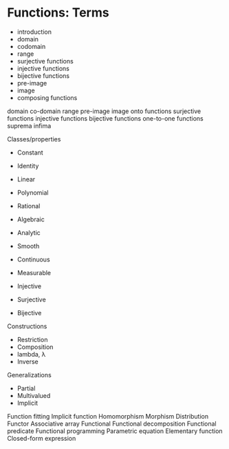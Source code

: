 # Functions: Terms

- introduction
- domain
- codomain
- range
- surjective functions
- injective functions
- bijective functions
- pre-image
- image
- composing functions


domain
co-domain
range
pre-image
image
onto functions
surjective functions
injective functions
bijective functions
one-to-one functions
suprema
infima

Classes/properties 
- Constant
- Identity

- Linear
- Polynomial
- Rational

- Algebraic
- Analytic
- Smooth
- Continuous
- Measurable
- Injective
- Surjective
- Bijective


Constructions  
- Restriction
- Composition
- lambda, λ
- Inverse

Generalizations  
- Partial
- Multivalued
- Implicit

Function fitting
Implicit function
Homomorphism
Morphism
Distribution
Functor
Associative array
Functional
Functional decomposition
Functional predicate
Functional programming
Parametric equation
Elementary function
Closed-form expression
